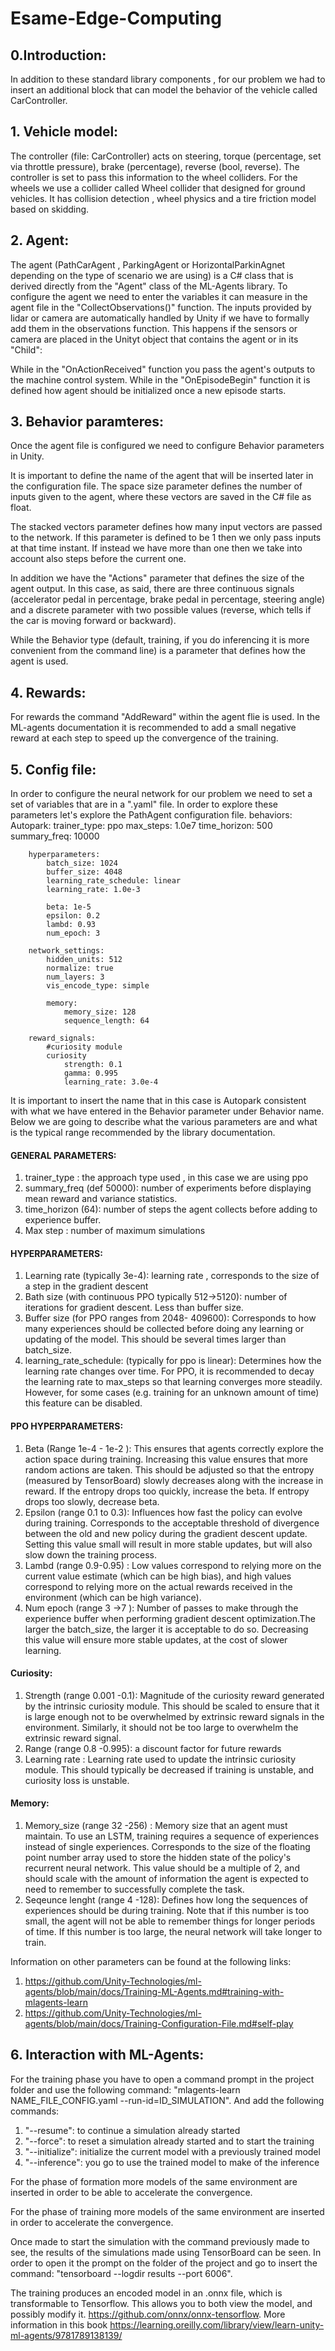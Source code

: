 # Esame-Edge-Computing

## 0.Introduction: 
In addition to these standard library components , for our problem we had to insert an additional block that can model the behavior of the vehicle called CarController. 

## 1.	Vehicle model: 
The controller (file: CarController) acts on steering, torque (percentage, set via throttle pressure), brake (percentage), reverse (bool, reverse). The controller is set to pass this information to the wheel colliders. For the wheels we use a collider called Wheel collider that designed for ground vehicles. It has collision detection , wheel physics and a tire friction model based on skidding.

## 2.	Agent:
 
The agent (PathCarAgent , ParkingAgent or HorizontalParkinAgnet depending on the type of scenario we are using) is a C# class that is derived directly from the "Agent" class of the ML-Agents library. To configure the agent we need to enter the variables it can measure in the agent file in the "CollectObservations()" function. The inputs provided by lidar or camera are automatically handled by Unity if we have to formally add them in the observations function. This happens if the sensors or camera are placed in the Unityt object that contains the agent or in its "Child":
 

While in the "OnActionReceived" function you pass the agent's outputs to the machine control system. While in the "OnEpisodeBegin" function it is defined how agent should be initialized once a new episode starts.

## 3.	Behavior paramteres: 
Once the agent file is configured we need to configure Behavior parameters in Unity. 
 

It is important to define the name of the agent that will be inserted later in the configuration file. 
The space size parameter defines the number of inputs given to the agent, where these vectors are saved in the C# file as float. 
 
The stacked vectors parameter defines how many input vectors are passed to the network. If this parameter is defined to be 1 then we only pass inputs at that time instant. If instead we have more than one then we take into account also steps before the current one. 


 

In addition we have the "Actions" parameter that defines the size of the agent output. In this case, as said, there are three continuous signals (accelerator pedal in percentage, brake pedal in percentage, steering angle) and a discrete parameter with two possible values (reverse, which tells if the car is moving forward or backward).  

While the Behavior type (default, training, if you do inferencing it is more convenient from the command line) is a parameter that defines how the agent is used.



## 4.	Rewards: 
For rewards the command "AddReward" within the agent flie is used. In the ML-agents documentation it is recommended to add a small negative reward at each step to speed up the convergence of the training. 

## 5.	Config file: 
In order to configure the neural network for our problem we need to set a set of variables that are in a ".yaml" file. In order to explore these parameters let's explore the PathAgent configuration file. 
behaviors:
    Autopark:
        trainer_type: ppo
  max_steps: 1.0e7
        time_horizon: 500 
        summary_freq: 10000

        hyperparameters:
            batch_size: 1024 
            buffer_size: 4048
            learning_rate_schedule: linear
            learning_rate: 1.0e-3

            beta: 1e-5 
            epsilon: 0.2  
            lambd: 0.93 
            num_epoch: 3 
            
        network_settings:
            hidden_units: 512
            normalize: true
            num_layers: 3
            vis_encode_type: simple

            memory:
                memory_size: 128
                sequence_length: 64

        reward_signals:
            #curiosity module
            curiosity
                strength: 0.1
                gamma: 0.995
                learning_rate: 3.0e-4

It is important to insert the name that in this case is Autopark consistent with what we have entered in the Behavior parameter under Behavior name. 
Below we are going to describe what the various parameters are and what is the typical range recommended by the library documentation. 

#### GENERAL PARAMETERS: 
1) trainer_type : the approach type used , in this case we are using ppo
2) summary_freq (def 50000): number of experiments before displaying mean reward and variance statistics.
3) time_horizon (64): number of steps the agent collects before adding to experience buffer. 
4) Max step : number of maximum simulations 



#### HYPERPARAMETERS: 
1) Learning rate (typically 3e-4): learning rate , corresponds to the size of a step in the gradient descent 
2) Bath size (with continuous PPO typically 512->5120): number of iterations for gradient descent. Less than buffer size. 
3) Buffer size (for PPO ranges from 2048- 409600): Corresponds to how many experiences should be collected before doing any learning or updating of the model. This should be several times larger than batch_size. 
4) learning_rate_schedule: (typically for ppo is linear): Determines how the learning rate changes over time. For PPO, it is recommended to decay the learning rate to max_steps so that learning converges more steadily. However, for some cases (e.g. training for an unknown amount of time) this feature can be disabled.


#### PPO HYPERPARAMETERS: 
1) Beta (Range 1e-4 - 1e-2 ): This ensures that agents correctly explore the action space during training. Increasing this value ensures that more random actions are taken. This should be adjusted so that the entropy (measured by TensorBoard) slowly decreases along with the increase in reward. If the entropy drops too quickly, increase the beta. If entropy drops too slowly, decrease beta.
2) Epsilon (range 0.1 to 0.3): Influences how fast the policy can evolve during training. Corresponds to the acceptable threshold of divergence between the old and new policy during the gradient descent update. Setting this value small will result in more stable updates, but will also slow down the training process.
3) Lambd (range 0.9-0.95) : Low values correspond to relying more on the current value estimate (which can be high bias), and high values correspond to relying more on the actual rewards received in the environment (which can be high variance).
4) Num epoch (range 3 ->7 ): Number of passes to make through the experience buffer when performing gradient descent optimization.The larger the batch_size, the larger it is acceptable to do so. Decreasing this value will ensure more stable updates, at the cost of slower learning.

#### Curiosity:
1) Strength (range 0.001 -0.1): Magnitude of the curiosity reward generated by the intrinsic curiosity module. This should be scaled to ensure that it is large enough not to be overwhelmed by extrinsic reward signals in the environment. Similarly, it should not be too large to overwhelm the extrinsic reward signal.
2) Range (range 0.8 -0.995): a discount factor for future rewards 
3) Learning rate : Learning rate used to update the intrinsic curiosity module. This should typically be decreased if training is unstable, and curiosity loss is unstable.

#### Memory: 
1) Memory_size (range 32 -256) : Memory size that an agent must maintain. To use an LSTM, training requires a sequence of experiences instead of single experiences. Corresponds to the size of the floating point number array used to store the hidden state of the policy's recurrent neural network. This value should be a multiple of 2, and should scale with the amount of information the agent is expected to need to remember to successfully complete the task.
2) Seqeunce lenght (range 4 -128): Defines how long the sequences of experiences should be during training. Note that if this number is too small, the agent will not be able to remember things for longer periods of time. If this number is too large, the neural network will take longer to train.

Information on other parameters can be found at the following links: 
1. https://github.com/Unity-Technologies/ml-agents/blob/main/docs/Training-ML-Agents.md#training-with-mlagents-learn 
2. https://github.com/Unity-Technologies/ml-agents/blob/main/docs/Training-Configuration-File.md#self-play


## 6.	Interaction with ML-Agents:
For the training phase you have to open a command prompt in the project folder and use the following command: 
"mlagents-learn NAME_FILE_CONFIG.yaml --run-id=ID_SIMULATION".
And add the following commands: 
1. "--resume": to continue a simulation already started 
2. "--force": to reset a simulation already started and to start the training
3. "--initialize": initialize the current model with a previously trained model 
4. "--inference": you go to use the trained model to make of the inference 

For the phase of formation more models of the same environment are inserted in order to be able to accelerate the convergence. 

For the phase of training more models of the same environment are inserted in order to accelerate the convergence. 
 

Once made to start the simulation with the command previously made to see, the results of the simulations made using TensorBoard can be seen. In order to open it the prompt on the folder of the project and go to insert the command: 
"tensorboard --logdir results --port 6006".

The training produces an encoded model in an .onnx file, which is transformable to Tensorflow. This allows you to both view the model, and possibly modify it. https://github.com/onnx/onnx-tensorflow.
More information in this book https://learning.oreilly.com/library/view/learn-unity-ml-agents/9781789138139/
